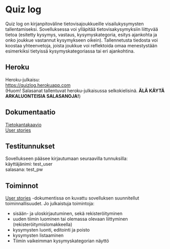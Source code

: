 # Quiz log

Quiz log on kirjanpitoväline tietovisajoukkueille visailukysymysten tallentamiseksi. Sovelluksessa voi ylläpitää tietovisakysymyksiin liittyvää tietoa (esitetty kysymys, vastaus, kysymyskategoria, esitys ajankohta ja onko joukkue vastannut kysymykseen oikein). Tallennetusta tiedosta voi koostaa yhteenvetoja, joista joukkue voi reflektoida omaa menestystään esimerkiksi tietyissä kysymyskategoriassa tai eri ajankohtina.

## Heroku
Heroku-julkaisu:  
https://quizlog.herokuapp.com  
(Huom! Salasanat tallentuvat heroku-julkaisussa selkokielisinä. **ÄLÄ KÄYTÄ ARKALUONTEISIA SALASANOJA!**)  

## Dokumentaatio
[Tietokantakaavio](/documentation/uml-chart.png)  
[User stories](/documentation/userstories.md)

## Testitunnukset
Sovellukseen pääsee kirjautumaan seuraavilla tunnuksilla:  
käyttäjänimi: test_user  
salasana: test_pw  

## Toiminnot
[User stories](/documentation/userstories.md) -dokumentissa on kuvattu sovelluksen suunnitellut toiminnallisuudet. Jo julkaistuja toimintoja:  
- sisään- ja uloskirjautuminen, sekä rekisteröityminen
- uuden tiimin luominen tai olemassa olevaan liittyminen (rekisteröitymislomakkeella)
- kysymysten luonti, editointi ja poisto
- kysymysten listaaminen
- Tiimin vaikeimman kysymyskategorian näyttö



